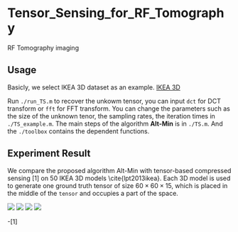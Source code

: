 # Tensor_Sensing_for_RF_Tomography
RF Tomography imaging

## Usage
Basicly, we select IKEA 3D dataset as an example. [IKEA 3D](http://ikea.csail.mit.edu/)

Run `./run_TS.m` to recover the unkowm tensor, you can input `dct` for DCT transform or `fft` for FFT transform. You can change the parameters such as the size of the unknown tenor, the sampling rates, the iteration times in `./TS_example.m`. The main steps of the algorithm <b>Alt-Min</b> is in `./TS.m`. And the `./toolbox` contains the dependent functions.

## Experiment Result
We compare the proposed algorithm Alt-Min with tensor-based compressed sensing [1] on 50 IKEA 3D models \cite{lpt2013ikea}. Each 3D model is used to generate one ground truth tensor of size $60\times 60\times 15$, which is placed in the middle of the `tensor` and occupies a part of the space.

<div>
  <img src="https://github.com/hust512/Tensor_Sensing_for_RF_Tomography/blob/master/Fig/chair_origin.eps" />
  <img src="https://github.com/hust512/Tensor_Sensing_for_RF_Tomography/blob/master/Fig/chair_reconstruct.eps" />
  <img src="https://github.com/hust512/Tensor_Sensing_for_RF_Tomography/blob/master/Fig/table_origin.eps" />
  <img src="https://github.com/hust512/Tensor_Sensing_for_RF_Tomography/blob/master/Fig/table_reconstruct.eps" />
</div>

-[1] 
